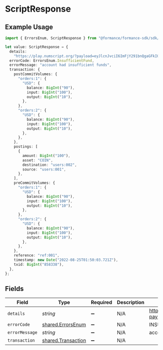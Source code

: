 # ScriptResponse

## Example Usage

```typescript
import { ErrorsEnum, ScriptResponse } from "@formance/formance-sdk/sdk/models/shared";

let value: ScriptResponse = {
  details:
    "https://play.numscript.org/?payload=eyJlcnJvciI6ImFjY291bnQgaGFkIGluc3VmZmljaWVudCBmdW5kcyJ9",
  errorCode: ErrorsEnum.InsufficientFund,
  errorMessage: "account had insufficient funds",
  transaction: {
    postCommitVolumes: {
      "orders:1": {
        "USD": {
          balance: BigInt("90"),
          input: BigInt("100"),
          output: BigInt("10"),
        },
      },
      "orders:2": {
        "USD": {
          balance: BigInt("90"),
          input: BigInt("100"),
          output: BigInt("10"),
        },
      },
    },
    postings: [
      {
        amount: BigInt("100"),
        asset: "COIN",
        destination: "users:002",
        source: "users:001",
      },
    ],
    preCommitVolumes: {
      "orders:1": {
        "USD": {
          balance: BigInt("90"),
          input: BigInt("100"),
          output: BigInt("10"),
        },
      },
      "orders:2": {
        "USD": {
          balance: BigInt("90"),
          input: BigInt("100"),
          output: BigInt("10"),
        },
      },
    },
    reference: "ref:001",
    timestamp: new Date("2022-08-25T01:50:03.721Z"),
    txid: BigInt("858338"),
  },
};
```

## Fields

| Field                                                                                        | Type                                                                                         | Required                                                                                     | Description                                                                                  | Example                                                                                      |
| -------------------------------------------------------------------------------------------- | -------------------------------------------------------------------------------------------- | -------------------------------------------------------------------------------------------- | -------------------------------------------------------------------------------------------- | -------------------------------------------------------------------------------------------- |
| `details`                                                                                    | *string*                                                                                     | :heavy_minus_sign:                                                                           | N/A                                                                                          | https://play.numscript.org/?payload=eyJlcnJvciI6ImFjY291bnQgaGFkIGluc3VmZmljaWVudCBmdW5kcyJ9 |
| `errorCode`                                                                                  | [shared.ErrorsEnum](../../../sdk/models/shared/errorsenum.md)                                | :heavy_minus_sign:                                                                           | N/A                                                                                          | INSUFFICIENT_FUND                                                                            |
| `errorMessage`                                                                               | *string*                                                                                     | :heavy_minus_sign:                                                                           | N/A                                                                                          | account had insufficient funds                                                               |
| `transaction`                                                                                | [shared.Transaction](../../../sdk/models/shared/transaction.md)                              | :heavy_minus_sign:                                                                           | N/A                                                                                          |                                                                                              |